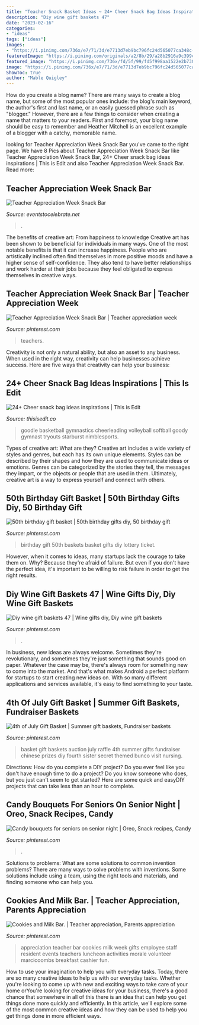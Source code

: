 ```yaml
---
title: "Teacher Snack Basket Ideas ~ 24+ Cheer Snack Bag Ideas Inspirations"
description: "Diy wine gift baskets 47"
date: "2023-02-16"
categories:
- "ideas"
tags: ["ideas"]
images:
- "https://i.pinimg.com/736x/e7/71/3d/e7713d7eb9bc796fc24d565077ca348c--th-birthday-gifts-birthday-gift-baskets.jpg"
featuredImage: "https://i.pinimg.com/originals/a2/8b/29/a28b2916a9c399c25e86664c65a283f8.jpg"
featured_image: "https://i.pinimg.com/736x/fd/5f/99/fd5f998aa1522e2b730e8ec18ee2d653--appreciation-gifts-teacher-appreciation-week-luncheon.jpg"
image: "https://i.pinimg.com/736x/e7/71/3d/e7713d7eb9bc796fc24d565077ca348c--th-birthday-gifts-birthday-gift-baskets.jpg"
ShowToc: true
author: "Mable Quigley"
---
```



How do you create a blog name?
There are many ways to create a blog name, but some of the most popular ones include: the blog's main keyword, the author's first and last name, or an easily guessed phrase such as "blogger." However, there are a few things to consider when creating a name that matters to your readers. First and foremost, your blog name should be easy to remember and Heather Mitchell is an excellent example of a blogger with a catchy, memorable name.

	

		
looking for Teacher Appreciation Week Snack Bar you've came to the right page. We have 8 Pics about Teacher Appreciation Week Snack Bar like Teacher Appreciation Week Snack Bar, 24+ Cheer snack bag ideas inspirations | This is Edit and also Teacher Appreciation Week Snack Bar. Read more:
		
    
## Teacher Appreciation Week Snack Bar

<img loading=lazy src="https://eventstocelebrate.net/wp-content/uploads/2020/02/carnival6-683x1024.png" onerror="this.onerror=null;this.src='https://tse4.mm.bing.net/th?id=OIP.2R0HN3vIgPwVFfmz0obKlQHaLG&amp;pid=15.1';" alt="Teacher Appreciation Week Snack Bar">

_Source: eventstocelebrate.net_

>. 

	

The benefits of creative art: From happiness to knowledge
Creative art has been shown to be beneficial for individuals in many ways. One of the most notable benefits is that it can increase happiness. People who are artistically inclined often find themselves in more positive moods and have a higher sense of self-confidence. They also tend to have better relationships and work harder at their jobs because they feel obligated to express themselves in creative ways.

    
## Teacher Appreciation Week Snack Bar | Teacher Appreciation Week

<img loading=lazy src="https://i.pinimg.com/736x/68/3e/98/683e98855e10122d3116ceb465bb952c.jpg" onerror="this.onerror=null;this.src='https://tse4.mm.bing.net/th?id=OIP.UH82NYyQuGBO5l9_ofo8OwHaLH&amp;pid=15.1';" alt="Teacher Appreciation Week Snack Bar | Teacher appreciation week">

_Source: pinterest.com_

>teachers. 

	

Creativity is not only a natural ability, but also an asset to any business. When used in the right way, creativity can help businesses achieve success. Here are five ways that creativity can help your business: 

    
## 24+ Cheer Snack Bag Ideas Inspirations | This Is Edit

<img loading=lazy src="https://i.pinimg.com/originals/c1/19/57/c11957c8d6e6e56b3f63a2c4fcdea85f.jpg" onerror="this.onerror=null;this.src='https://tse1.mm.bing.net/th?id=OIP.kPgluFxH796aMmA3KHeA0wHaJ4&amp;pid=15.1';" alt="24+ Cheer snack bag ideas inspirations | This is Edit">

_Source: thisisedit.co_

>goodie basketball gymnastics cheerleading volleyball softball goody gymnast tryouts starburst nimblesports. 

	

Types of creative art: What are they?
Creative art includes a wide variety of styles and genres, but each has its own unique elements. Styles can be described by their shapes and how they are used to communicate ideas or emotions. Genres can be categorized by the stories they tell, the messages they impart, or the objects or people that are used in them. Ultimately, creative art is a way to express yourself and connect with others.

    
## 50th Birthday Gift Basket | 50th Birthday Gifts Diy, 50 Birthday Gift

<img loading=lazy src="https://i.pinimg.com/736x/e7/71/3d/e7713d7eb9bc796fc24d565077ca348c--th-birthday-gifts-birthday-gift-baskets.jpg" onerror="this.onerror=null;this.src='https://tse1.mm.bing.net/th?id=OIP.yLYRyuM01fQyT_zF76d0hwAAAA&amp;pid=15.1';" alt="50th birthday gift basket | 50th birthday gifts diy, 50 birthday gift">

_Source: pinterest.com_

>birthday gift 50th baskets basket gifts diy lottery ticket. 

	

However, when it comes to ideas, many startups lack the courage to take them on. Why? Because they're afraid of failure. But even if you don't have the perfect idea, it's important to be willing to risk failure in order to get the right results.

    
## Diy Wine Gift Baskets 47 | Wine Gifts Diy, Diy Wine Gift Baskets

<img loading=lazy src="https://i.pinimg.com/736x/87/7f/48/877f48f05ec7fc244c6fb1ef36d99f0e.jpg" onerror="this.onerror=null;this.src='https://tse2.mm.bing.net/th?id=OIP.CXyxuBTuPz3j0mSAwTBBIwHaLG&amp;pid=15.1';" alt="Diy wine gift baskets 47 | Wine gifts diy, Diy wine gift baskets">

_Source: pinterest.com_

>. 

	

In business, new ideas are always welcome. Sometimes they're revolutionary, and sometimes they're just something that sounds good on paper. Whatever the case may be, there's always room for something new to come into the market. And that's what makes Android a perfect platform for startups to start creating new ideas on. With so many different applications and services available, it's easy to find something to your taste.

    
## 4th Of July Gift Basket | Summer Gift Baskets, Fundraiser Baskets

<img loading=lazy src="https://i.pinimg.com/originals/e8/c7/19/e8c7192b98207c5aff59dbdde8f3661c.jpg" onerror="this.onerror=null;this.src='https://tse2.mm.bing.net/th?id=OIP.1XiQuDqGIupeCvMiuJjXQQHaJ4&amp;pid=15.1';" alt="4th of July Gift Basket | Summer gift baskets, Fundraiser baskets">

_Source: pinterest.com_

>basket gift baskets auction july raffle 4th summer gifts fundraiser chinese prizes diy fourth sister secret themed bunco visit nursing. 

	

Directions: How do you complete a DIY project?
Do you ever feel like you don't have enough time to do a project? Do you know someone who does, but you just can't seem to get started? Here are some quick and easyDIY projects that can take less than an hour to complete.

    
## Candy Bouquets For Seniors On Senior Night | Oreo, Snack Recipes, Candy

<img loading=lazy src="https://i.pinimg.com/originals/a2/8b/29/a28b2916a9c399c25e86664c65a283f8.jpg" onerror="this.onerror=null;this.src='https://tse4.mm.bing.net/th?id=OIP.y7AKDWLvr2MALnL2mVg7PQHaJ4&amp;pid=15.1';" alt="Candy bouquets for seniors on senior night | Oreo, Snack recipes, Candy">

_Source: pinterest.com_

>. 

	

Solutions to problems: What are some solutions to common invention problems?
There are many ways to solve problems with inventions. Some solutions include using a team, using the right tools and materials, and finding someone who can help you.

    
## Cookies And Milk Bar. | Teacher Appreciation, Parents Appreciation

<img loading=lazy src="https://i.pinimg.com/736x/fd/5f/99/fd5f998aa1522e2b730e8ec18ee2d653--appreciation-gifts-teacher-appreciation-week-luncheon.jpg" onerror="this.onerror=null;this.src='https://tse2.mm.bing.net/th?id=OIP.eRl8M8WSO8duvITzgUUHQAHaJ3&amp;pid=15.1';" alt="Cookies and Milk Bar. | Teacher appreciation, Parents appreciation">

_Source: pinterest.com_

>appreciation teacher bar cookies milk week gifts employee staff resident events teachers luncheon activities morale volunteer marcicoombs breakfast cashier fun. 

	

How to use your imagination to help you with everyday tasks.
Today, there are so many creative ideas to help us with our everyday tasks. Whether you're looking to come up with new and exciting ways to take care of your home orYou're looking for creative ideas for your business, there's a good chance that somewhere in all of this there is an idea that can help you get things done more quickly and efficiently. In this article, we'll explore some of the most common creative ideas and how they can be used to help you get things done in more efficient ways.

